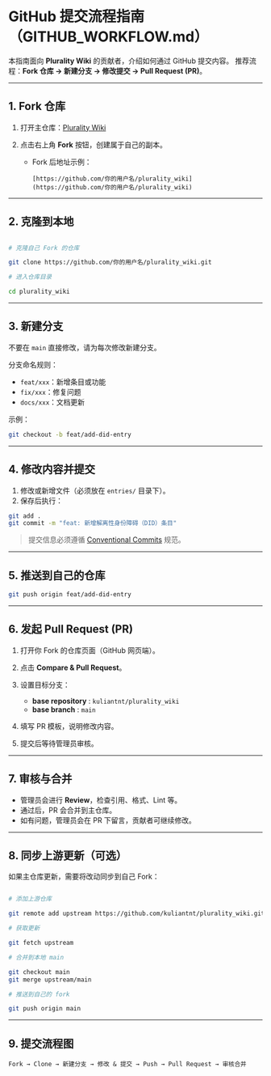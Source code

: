 # GitHub 提交流程指南（GITHUB_WORKFLOW.md）

本指南面向 **Plurality Wiki** 的贡献者，介绍如何通过 GitHub 提交内容。
推荐流程：**Fork 仓库 → 新建分支 → 修改提交 → Pull Request (PR)**。

---

## 1. Fork 仓库

1. 打开主仓库：[Plurality Wiki](https://github.com/kuliantnt/plurality_wiki)
2. 点击右上角 **Fork** 按钮，创建属于自己的副本。

   - Fork 后地址示例：

     ```text
     [https://github.com/你的用户名/plurality_wiki](https://github.com/你的用户名/plurality_wiki)
     ```

---

## 2. 克隆到本地

```bash

# 克隆自己 Fork 的仓库

git clone https://github.com/你的用户名/plurality_wiki.git

# 进入仓库目录

cd plurality_wiki
```

---

## 3. 新建分支

不要在 `main` 直接修改，请为每次修改新建分支。

分支命名规则：

- `feat/xxx`：新增条目或功能
- `fix/xxx`：修复问题
- `docs/xxx`：文档更新

示例：

```bash
git checkout -b feat/add-did-entry
```

---

## 4. 修改内容并提交

1. 修改或新增文件（必须放在 `entries/` 目录下）。
2. 保存后执行：

```bash
git add .
git commit -m "feat: 新增解离性身份障碍（DID）条目"
```

> 提交信息必须遵循 [Conventional Commits](https://www.conventionalcommits.org/) 规范。

---

## 5. 推送到自己的仓库

```bash
git push origin feat/add-did-entry
```

---

## 6. 发起 Pull Request (PR)

1. 打开你 Fork 的仓库页面（GitHub 网页端）。
2. 点击 **Compare & Pull Request**。
3. 设置目标分支：

   - **base repository** : `kuliantnt/plurality_wiki`
   - **base branch** : `main`

4. 填写 PR 模板，说明修改内容。
5. 提交后等待管理员审核。

---

## 7. 审核与合并

- 管理员会进行 **Review**，检查引用、格式、Lint 等。
- 通过后，PR 会合并到主仓库。
- 如有问题，管理员会在 PR 下留言，贡献者可继续修改。

---

## 8. 同步上游更新（可选）

如果主仓库更新，需要将改动同步到自己 Fork：

```bash

# 添加上游仓库

git remote add upstream https://github.com/kuliantnt/plurality_wiki.git

# 获取更新

git fetch upstream

# 合并到本地 main

git checkout main
git merge upstream/main

# 推送到自己的 fork

git push origin main
```

---

## 9. 提交流程图

```text
Fork → Clone → 新建分支 → 修改 & 提交 → Push → Pull Request → 审核合并
```
